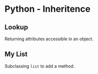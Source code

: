 # Python - Inheritence

## Lookup
Returning attributes accessible in an object.

## My List
Subclassing `list` to add a method.
